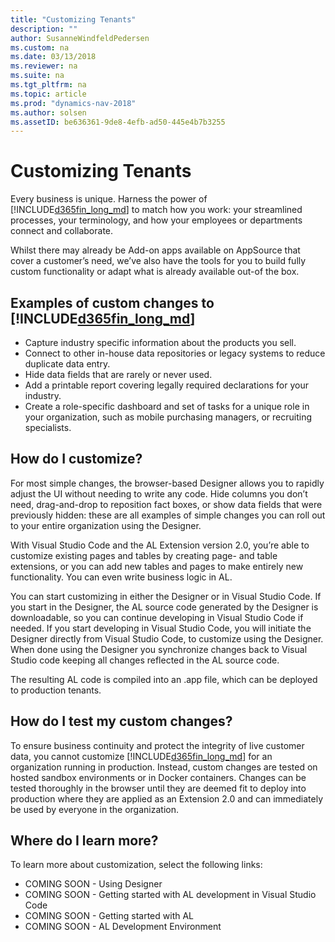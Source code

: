 ```yaml
---
title: "Customizing Tenants"
description: ""
author: SusanneWindfeldPedersen
ms.custom: na
ms.date: 03/13/2018
ms.reviewer: na
ms.suite: na
ms.tgt_pltfrm: na
ms.topic: article
ms.prod: "dynamics-nav-2018"
ms.author: solsen
ms.assetID: be636361-9de8-4efb-ad50-445e4b7b3255
---
```


# Customizing Tenants
Every business is unique. Harness the power of [!INCLUDE[d365fin_long_md](../includes/d365fin_long_md.md)] to match how you work: your streamlined processes, your terminology, and how your employees or departments connect and collaborate.  

Whilst there may already be Add-on apps available on AppSource that cover a customer’s need, we’ve also have the tools for you to build fully custom functionality or adapt what is already available out-of the box. 
 
## Examples of custom changes to [!INCLUDE[d365fin_long_md](../includes/d365fin_long_md.md)] 

- Capture industry specific information about the products you sell. 
- Connect to other in-house data repositories or legacy systems to reduce duplicate data entry. 
- Hide data fields that are rarely or never used. 
- Add a printable report covering legally required declarations for your industry. 
- Create a role-specific dashboard and set of tasks for a unique role in your organization, such as mobile purchasing managers, or recruiting specialists. 
 
## How do I customize? 
For most simple changes, the browser-based Designer allows you to rapidly adjust the UI without needing to write any code. Hide columns you don’t need, drag-and-drop to reposition fact boxes, or show data fields that were previously hidden: these are all examples of simple changes you can roll out to your entire organization using the Designer. 

With Visual Studio Code and the AL Extension version 2.0, you’re able to customize existing pages and tables by creating page- and table extensions, or you can add new tables and pages to make entirely new functionality. You can even write business logic in AL. 

You can start customizing in either the Designer or in Visual Studio Code. If you start in the Designer, the AL source code generated by the Designer is downloadable, so you can continue developing in Visual Studio Code if needed. If you start developing in Visual Studio Code, you will initiate the Designer directly from Visual Studio Code, to customize using the Designer. When done using the Designer you synchronize changes back to Visual Studio code keeping all changes reflected in the AL source code.  

The resulting AL code is compiled into an .app file, which can be deployed to production tenants. 

## How do I test my custom changes? 
To ensure business continuity and protect the integrity of live customer data, you cannot customize [!INCLUDE[d365fin_long_md](../includes/d365fin_long_md.md)] for an organization running in production. Instead, custom changes are tested on hosted sandbox environments or in Docker containers. Changes can be tested thoroughly in the browser until they are deemed fit to deploy into production where they are applied as an Extension 2.0 and can immediately be used by everyone in the organization. 

## Where do I learn more? 
To learn more about customization, select the following links:   
- COMING SOON - Using Designer
- COMING SOON - Getting started with AL development in Visual Studio Code
- COMING SOON - Getting started with AL
- COMING SOON - AL Development Environment
 


